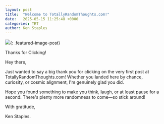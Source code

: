 ```yaml
---
layout: post
title:  "Welcome to TotallyRandomThoughts.com!"
date:   2025-05-15 11:25:48 +0000
categories: TRT
author: Ken Staples
---
```

![][def]{: .featured-image-post}

Thanks for Clicking!

Hey there,

Just wanted to say a big thank you for clicking on the very first post at TotallyRandomThoughts.com! Whether you landed here by chance, curiosity, or cosmic alignment, I'm genuinely glad you did.

Hope you found something to make you think, laugh, or at least pause for a second. There's plenty more randomness to come—so stick around!

With gratitude,

Ken Staples. 



[def]: /images/TRTlogolarge.png
